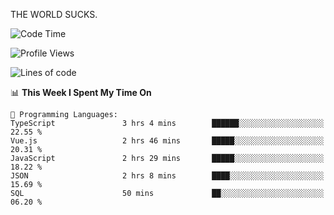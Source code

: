 THE WORLD SUCKS.

<!--START_SECTION:waka-->
![Code Time](http://img.shields.io/badge/Code%20Time-351%20hrs%2030%20mins-blue)

![Profile Views](http://img.shields.io/badge/Profile%20Views-0-blue)

![Lines of code](https://img.shields.io/badge/From%20Hello%20World%20I%27ve%20Written-1.8%20million%20lines%20of%20code-blue)

📊 **This Week I Spent My Time On** 

```text
💬 Programming Languages: 
TypeScript               3 hrs 4 mins        ██████░░░░░░░░░░░░░░░░░░░   22.55 % 
Vue.js                   2 hrs 46 mins       █████░░░░░░░░░░░░░░░░░░░░   20.31 % 
JavaScript               2 hrs 29 mins       █████░░░░░░░░░░░░░░░░░░░░   18.22 % 
JSON                     2 hrs 8 mins        ████░░░░░░░░░░░░░░░░░░░░░   15.69 % 
SQL                      50 mins             ██░░░░░░░░░░░░░░░░░░░░░░░   06.20 % 
```


<!--END_SECTION:waka-->

